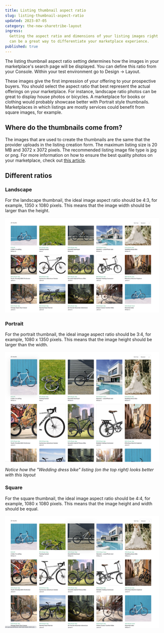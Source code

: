 ```yaml
---
title: Listing thumbnail aspect ratio
slug: listing-thumbnail-aspect-ratio
updated: 2023-07-05
category: the-new-sharetribe-layout
ingress:
  Getting the aspect ratio and dimensions of your listing images right
  can be a great way to differentiate your marketplace experience.
published: true
---
```


The listing thumbnail aspect ratio setting determines how the images in
your marketplace's search page will be displayed. You can define this
ratio from your Console. Within your test environment go to Design → Layout.

These images give the first impression of your offering to your
prospective buyers. You should select the aspect ratio that best
represent the actual offerings on your marketplace. For instance,
landscape ratio photos can be great to display house photos or bicycles.
A marketplace for books or clothing would probably showcase better with
Portrait style thumbnails. Marketplaces in which listings are mostly
services could benefit from square images, for example.

## Where do the thumbnails come from?

The images that are used to create the thumbnails are the same that the
provider uploads in the listing creation form. The maximum listing size
is 20 MB and 3072 x 3072 pixels. The recommended listing image file type
is jpg or png. For more information on how to ensure the best quality
photos on your marketplace, check out
[this article](https://www.sharetribe.com/docs/the-new-sharetribe/how-to-add-good-looking-logos-and-images/).

## Different ratios

### Landscape

For the landscape thumbnail, the ideal image aspect ratio should be 4:3,
for example, 1350 x 1080 pixels. This means that the image width should
be larger than the height.

![Landscape thumbnails](./layout-landscape.png)

### Portrait

For the portrait thumbnail, the ideal image aspect ratio should be 3:4,
for example, 1080 x 1350 pixels. This means that the image height should
be larger than the width.

![Portrait thumbnails](./layout-portrait.png)

_Notice how the "Wedding dress bike" listing (on the top right) looks
better with this layout_

### Square

For the square thumbnail, the ideal image aspect ratio should be 4:4,
for example, 1080 x 1080 pixels. This means that the image height and
width should be equal.

![Square thumbnails](./layout-square.png)
